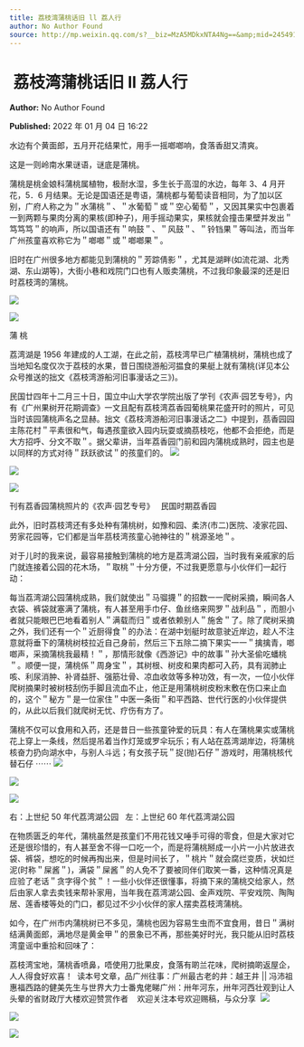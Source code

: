 ```yaml
---
title: ​荔枝湾蒲桃话旧 ll 荔人行
author: No Author Found
source: http://mp.weixin.qq.com/s?__biz=MzA5MDkxNTA4Ng==&amp;mid=2454911865&amp;idx=1&amp;sn=41ff7fd76bf7b8daa1f63188aef23d83&amp;chksm=87a23318b0d5ba0ec9ed7e89ff4d5506f2affa459e39a089ce11da7727f60f1dd833ea42a51a#rd
---
```


# ​ 荔枝湾蒲桃话旧 ll 荔人行

**Author:** No Author Found

**Published:** 2022 年 01 月 04 日 16:22

水边有个黄面郎，五月开花结果忙，用手一摇啷啷响，食落香甜又清爽。

这是一则岭南水果谜语，谜底是蒲桃。

蒲桃是桃金娘科蒲桃属植物，极耐水湿，多生长于高湿的水边，每年 3、4 月开花，5．6 月结果。无论是国语还是粤语，蒲桃都与葡萄读音相同，为了加以区别，广府人称之为＂水蒲桃＂、＂水葡萄＂或＂空心葡萄＂，又因其果实中包裹着一到两颗与果肉分离的果核(即种子)，用手摇动果实，果核就会撞击果壁并发出＂笃笃笃＂的响声，所以国语还有＂响鼓＂、＂风鼓＂、＂铃铛果＂等叫法，而当年广州孩童喜欢称它为＂啷啷＂或＂啷啷果＂。

旧时在广州很多地方都能见到蒲桃的＂芳踪倩影＂，尤其是湖畔(如流花湖、北秀湖、东山湖等)，大街小巷和戏院门口也有人贩卖蒲桃，不过我印象最深的还是旧时荔枝湾的蒲桃。

![](https://mmbiz.qpic.cn/mmbiz_png/PJWG74pLsMbwwr3iaa5gdKmOJfKI5Q2Npaicd8ytZpSr6UicKfPcBTjYOz2X9LMickFqNu9oLwkQDOc10af6RdNbhA/640)

![](https://mmbiz.qpic.cn/mmbiz_png/PJWG74pLsMbwwr3iaa5gdKmOJfKI5Q2Np0KBgaiczTLRYr5wjQxkYaXAI9YIDWbc9phCosViaLTgf6ibG4M0vzKuAQ/640)

蒲 桃

荔湾湖是 1956 年建成的人工湖，在此之前，荔枝湾早已广植蒲桃树，蒲桃也成了当地知名度仅次于荔枝的水果，昔日围绕游船河揾食的果艇上就有蒲桃(详见本公众号推送的拙文《荔枝湾游船河旧事漫话之三》)。

民国廿四年十二月三十日，国立中山大学农学院出版了学刊《农声·园艺专号》，内有《广州果树开花期调查》一文且配有荔枝湾荔香园葡桃果花盛开时的照片，可见当时该园蒲桃声名之显赫。拙文《荔枝湾游船河旧事漫话之二》中提到，茘香园园主陈花村＂平素很和气，每遇孩童欲入园内玩耍或摘茘枝吃，他都不会拒绝，而是大方招呼、分文不取＂。据父辈讲，当年荔香园门前和园内蒲桃成熟时，园主也是以同样的方式对待＂跃跃欲试＂的孩童们的。 ![](https://mmbiz.qpic.cn/mmbiz_png/PJWG74pLsMbwwr3iaa5gdKmOJfKI5Q2NpspvUYR254UBD1ibTgTFvxrhx3Hsb1UO3slUoSNz1qK6L3U8ibKo0zLcA/640)

![](https://mmbiz.qpic.cn/mmbiz_png/PJWG74pLsMbwwr3iaa5gdKmOJfKI5Q2Npwf9K2rOiaFCAYJd1mIRvrTTT0NBiaVkJZibX9JtOjqRX8cN9fXKIjVgBQ/640)

![](https://mmbiz.qpic.cn/mmbiz_png/PJWG74pLsMbwwr3iaa5gdKmOJfKI5Q2NpTqGnDuCSgXYBqOuKicph80lEMG61GRynmsuk8xBXQOiadV0Kjtg1rG4g/640)

刊有荔香园蒲桃照片的《农声·园艺专号》   民国时期荔香园

此外，旧时荔枝湾还有多处种有蒲桃树，如豫和园、柔济(市二)医院、凌家花园、劳家花园等，它们都是当年茘枝湾孩童心驰神往的＂桃源圣地＂。

对于儿时的我来说，最容易接触到蒲桃的地方是荔湾湖公园，当时我有亲戚家的后门就连接着公园的花木场，＂取桃＂十分方便，不过我更愿意与小伙伴们一起行动：

每当荔湾湖公园蒲桃成熟，我们就使出＂马骝㩢＂的招数一一爬树采摘，瞬间各人衣袋、裤袋就塞满了蒲桃，有人甚至用手巾仔、鱼丝络来网罗＂战利品＂，而胆小者就只能眼巴巴地看着别人＂满载而归＂或者依赖别人＂施舍＂了。除了爬树采摘之外，我们还有一个＂近厨得食＂的办法：在湖中划艇时故意驶近岸边，趁人不注意就将垂下的蒲桃树枝拉近自己身前，然后三下五除二摘下果实一一＂擒擒青，啷啷声，采摘蒲桃我最精！＂，那情形就像《西游记》中的故事＂孙大圣偷吃蟠桃＂。顺便一提，蒲桃係＂周身宝＂，其树根、树皮和果肉都可入药，具有润肺止咳、利尿消肿、补肾益肝、强筋壮骨、凉血收敛等多种功效，有一次，一位小伙伴爬树摘果时被树枝刮伤手脚且流血不止，他正是用蒲桃树皮粉末敷在伤口来止血的，这个＂秘方＂是一位家住＂中医一条街＂和平西路、世代行医的小伙伴提供的，从此以后我们就爬树无忧、疗伤有方了。

蒲桃不仅可以食用和入药，还是昔日一些孩童钟爱的玩具：有人在蒲桃果实或蒲桃花上穿上一条线，然后提吊着当作灯笼或罗伞玩乐；有人站在荔湾湖岸边，将蒲桃核奋力扔向湖水中，与别人斗远；有女孩子玩＂捉(抛)石仔＂游戏时，用蒲桃核代替石仔 ⋯⋯ ![](https://mmbiz.qpic.cn/mmbiz_png/PJWG74pLsMbwwr3iaa5gdKmOJfKI5Q2Npic17rHwokoBrLLtjPlccSibbbrv3FazuGRRLjgOEaz09Ns3EPHqcgc2A/640)

![](https://mmbiz.qpic.cn/mmbiz_png/PJWG74pLsMbwwr3iaa5gdKmOJfKI5Q2NpBV6xQ2iaJZtUmzeHK1ibSwibt2gpiaiaw7C10iabyObxuedNScRIaFB40mRA/640)

![](https://mmbiz.qpic.cn/mmbiz_png/PJWG74pLsMbwwr3iaa5gdKmOJfKI5Q2NpnsKEZpPe4xzaibTuqkVpZE0ibUsgtcGYgMhZAYT2p1WOZicU8qibg48SfA/640)

右：上世纪 50 年代荔湾湖公园   左：上世纪 60 年代荔湾湖公园

在物质匮乏的年代，蒲桃虽然是孩童们不用花钱又唾手可得的零食，但是大家对它还是很珍惜的，有人甚至舍不得一口吃一个，而是将蒲桃掰成一小片一小片放进衣袋、裤袋，想吃的时候再掏出来，但是时间长了，＂桃片＂就会腐烂变质，状如烂泥(时称＂屎酱＂)，满袋＂屎酱＂的人免不了要被同伴们取笑一番，这种情况真是应验了老话＂贪字得个贫＂！一些小伙伴还很懂事，将摘下来的蒲桃交给家人，然后由家人拿去卖钱来帮补家用，当年我在荔湾湖公园、金声戏院、平安戏院、陶陶居、莲香楼等处的门口，都见过不少小伙伴的家人摆卖荔枝湾蒲桃。

如今，在广州市内蒲桃树已不多见，蒲桃也因为容易生虫而不宜食用，昔日＂满树结满黄面郎，满地尽是黄金甲＂的景象已不再，那些美好时光，我只能从旧时荔枝湾童谣中重拾和回味了：

荔枝湾宝地，蒲桃香喷鼻，唔使用刀批果皮，食落有啲兰花味，爬树摘啲返屋企，人人得食好欢喜！  读本号文章，品广州往事：广州最古老的井：越王井 || 冯沛祖惠福西路的健美先生与世界大力士番鬼佬睇广州：卅年河东，卅年河西壮观到让人头晕的省财政厅大楼欢迎赞赏作者    欢迎关注本号欢迎赐稿，与众分享  ![](https://mmbiz.qpic.cn/mmbiz_png/PJWG74pLsMbwwr3iaa5gdKmOJfKI5Q2NpQhicSEmKLLh62qGxr0tN3FVALXoW6IUl13GsYptntltHyicU92JNC5ibw/640)

![](https://mmbiz.qpic.cn/mmbiz_png/PJWG74pLsMbwwr3iaa5gdKmOJfKI5Q2NpmThVjHXmFuSY9FDUndDfXOiaRWLa9Cdl9aJGibb97JTzcxwQNCQicwjhw/640)

![](https://mmbiz.qpic.cn/mmbiz_jpg/PJWG74pLsMattAskmpcvtPqMpIAHv903ej09445slGiacxZia7YJLTjTfduepq4uPgA9SsCrq2xPG9UmJD0ao2MA/640?wx_fmt=jpeg)
